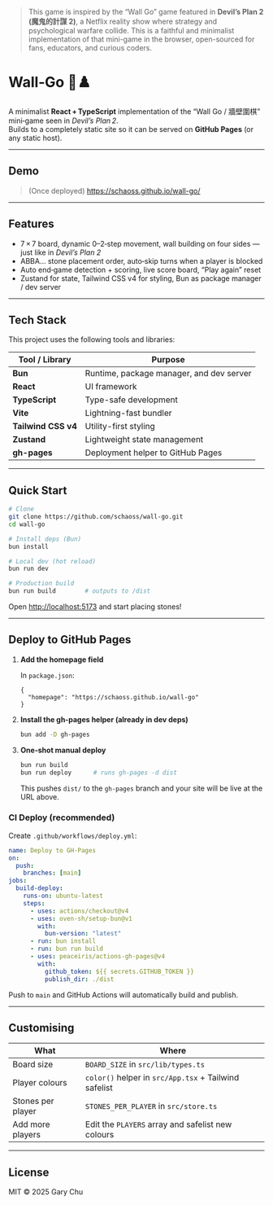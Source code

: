 > This game is inspired by the “Wall Go” game featured in **Devil’s Plan 2 (魔鬼的計謀 2)**, a Netflix reality show where strategy and psychological warfare collide. This is a faithful and minimalist implementation of that mini-game in the browser, open-sourced for fans, educators, and curious coders.

# Wall‑Go 🧱♟️

A minimalist **React + TypeScript** implementation of the “Wall Go / 牆壁圍棋” mini‑game seen in *Devil’s Plan 2*.  
Builds to a completely static site so it can be served on **GitHub Pages** (or any static host).

---

## Demo

> (Once deployed) https://schaoss.github.io/wall-go/

---

## Features

* 7 × 7 board, dynamic 0–2‑step movement, wall building on four sides — just like in *Devil’s Plan 2*
* ABBA… stone placement order, auto‑skip turns when a player is blocked  
* Auto end‑game detection + scoring, live score board, “Play again” reset  
* Zustand for state, Tailwind CSS v4 for styling, Bun as package manager / dev server

---

## Tech Stack

This project uses the following tools and libraries:

| Tool / Library      | Purpose                               |
|---------------------|----------------------------------------|
| **Bun**             | Runtime, package manager, and dev server |
| **React**           | UI framework                          |
| **TypeScript**      | Type-safe development                 |
| **Vite**            | Lightning-fast bundler                |
| **Tailwind CSS v4** | Utility-first styling                 |
| **Zustand**         | Lightweight state management          |
| **gh-pages**        | Deployment helper to GitHub Pages     |

---

## Quick Start

```bash
# Clone
git clone https://github.com/schaoss/wall-go.git
cd wall-go

# Install deps (Bun)
bun install

# Local dev (hot reload)
bun run dev

# Production build
bun run build        # outputs to /dist
```

Open <http://localhost:5173> and start placing stones!

---

## Deploy to GitHub Pages

1. **Add the homepage field**

   In `package.json`:

   ```jsonc
   {
     "homepage": "https://schaoss.github.io/wall-go"
   }
   ```

2. **Install the gh‑pages helper (already in dev deps)**  
   ```bash
   bun add -D gh-pages
   ```

3. **One‑shot manual deploy**

   ```bash
   bun run build
   bun run deploy      # runs gh-pages -d dist
   ```

   This pushes `dist/` to the `gh-pages` branch and your site will be live at the URL above.

### CI Deploy (recommended)

Create `.github/workflows/deploy.yml`:

```yaml
name: Deploy to GH‑Pages
on:
  push:
    branches: [main]
jobs:
  build-deploy:
    runs-on: ubuntu-latest
    steps:
      - uses: actions/checkout@v4
      - uses: oven-sh/setup-bun@v1
        with:
          bun-version: "latest"
      - run: bun install
      - run: bun run build
      - uses: peaceiris/actions-gh-pages@v4
        with:
          github_token: ${{ secrets.GITHUB_TOKEN }}
          publish_dir: ./dist
```

Push to `main` and GitHub Actions will automatically build and publish.

---

## Customising

| What | Where |
|------|-------|
| Board size | `BOARD_SIZE` in `src/lib/types.ts` |
| Player colours | `color()` helper in `src/App.tsx` + Tailwind safelist |
| Stones per player | `STONES_PER_PLAYER` in `src/store.ts` |
| Add more players | Edit the `PLAYERS` array and safelist new colours |

---

## License

MIT © 2025 Gary Chu
